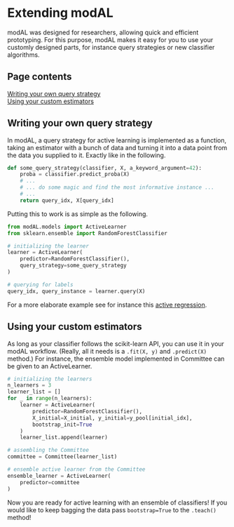 # Extending modAL
modAL was designed for researchers, allowing quick and efficient prototyping. For this purpose, modAL makes it easy for you to use your customly designed parts, for instance query strategies or new classifier algorithms.

## Page contents
[Writing your own query strategy](#query-strategy)  
[Using your custom estimators](#custom-estimators)

## Writing your own query strategy<a name="query-strategy"></a>
In modAL, a query strategy for active learning is implemented as a function, taking an estimator with a bunch of data and turning it into a data point from the data you supplied to it. Exactly like in the following.
```python
def some_query_strategy(classifier, X, a_keyword_argument=42):
    proba = classifier.predict_proba(X)
    # ...
    # ... do some magic and find the most informative instance ...
    # ...
    return query_idx, X[query_idx]
```
Putting this to work is as simple as the following.
```python
from modAL.models import ActiveLearner
from sklearn.ensemble import RandomForestClassifier

# initializing the learner
learner = ActiveLearner(
    predictor=RandomForestClassifier(),
	query_strategy=some_query_strategy
)

# querying for labels
query_idx, query_instance = learner.query(X)
```
For a more elaborate example see for instance this [active regression](Active-regression).

## Using your custom estimators<a name="custom-estimators"></a>
As long as your classifier follows the scikit-learn API, you can use it in your modAL workflow. (Really, all it needs is a ```.fit(X, y)``` and ```.predict(X)``` method.) For instance, the ensemble model implemented in Committee can be given to an ActiveLearner.
```python
# initializing the learners
n_learners = 3
learner_list = []
for _ in range(n_learners):
    learner = ActiveLearner(
        predictor=RandomForestClassifier(),
        X_initial=X_initial, y_initial=y_pool[initial_idx],
        bootstrap_init=True
    )
    learner_list.append(learner)

# assembling the Committee
committee = Committee(learner_list)

# ensemble active learner from the Committee
ensemble_learner = ActiveLearner(
    predictor=committee
)
```
Now you are ready for active learning with an ensemble of classifiers! If you would like to keep bagging the data pass ```bootstrap=True``` to the ```.teach()``` method!
